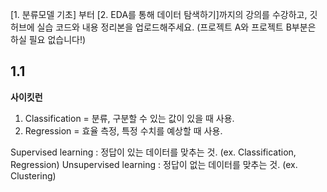 [1. 분류모델 기초] 부터 [2. EDA를 통해 데이터 탐색하기]까지의 강의를 수강하고, 깃허브에 실습 코드와 내용 정리본을 업로드해주세요. (프로젝트 A와 프로젝트 B부분은 하실 필요 없습니다!)


## 1.1
**사이킷런**
1. Classification = 분류, 구분할 수 있는 값이 있을 때 사용.
2. Regression = 효율 측정, 특정 수치를 예상할 때 사용.

Supervised learning : 정답이 있는 데이터를 맞추는 것. (ex. Classification, Regression)
Unsupervised learning : 정답이 없는 데이터를 맞추는 것. (ex. Clustering)
